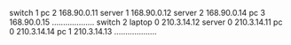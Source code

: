 switch 1
pc 2 168.90.0.11
server 1 168.90.0.12
server 2 168.90.0.14
pc 3 168.90.0.15
...................
switch 2
laptop 0 210.3.14.12
server 0 210.3.14.11
pc 0 210.3.14.14
pc 1 210.3.14.13
...................
